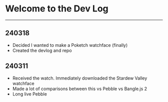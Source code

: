 # Welcome to the Dev Log
---

## 240318
- Decided I wanted to make a Poketch watchface (finally)
- Created the devlog and repo
  
## 240311
- Received the watch. Immediately downloaded the Stardew Valley watchface
- Made a lot of comparisons between this vs Pebble vs Bangle.js 2
- Long live Pebble
